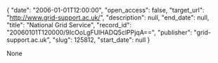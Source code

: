{
  "date": "2006-01-01T12:00:00", 
  "open_access": false, 
  "target_url": "http://www.grid-support.ac.uk/", 
  "description": null, 
  "end_date": null, 
  "title": "National Grid Service", 
  "record_id": "20060101T120000/9IcOoLgFUlHADQ5clPPjqA==", 
  "publisher": "grid-support.ac.uk", 
  "slug": 125812, 
  "start_date": null
}

None